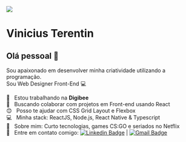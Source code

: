 <a href="https://www.digibee.com/"><img width="auto" heigth="300px" src="https://www.digibee.com/wp-content/uploads/2022/06/Digibee-logo-social-2022-stacked.jpg"></a>


# Vinicius Terentin

## Olá pessoal 👋
Sou apaixonado em desenvolver minha criatividade utilizando a programação.<br/>
Sou  Web Designer Front-End   :computer:

  :bee: &nbsp;         Estou trabalhando na **Digibee**
 <br/> :purple_heart: &nbsp; Buscando colaborar com projetos em Front-end usando React
 <br/> :blush: &nbsp; Posso te ajudar com CSS Grid Layout e Flexbox
 <br/> :computer: &nbsp; Minha stack: ReactJS, Node.js, React Native & Typescript
 <br/> 💬  &nbsp; Sobre mim: Curto tecnologias, games CS:GO e seriados no Netflix
 <br/> :email: &nbsp; Entre em contato comigo: [![Linkedin Badge](https://img.shields.io/badge/-ViniciusTerentin-blue?style=flat-square&logo=Linkedin&logoColor=white&link=https://www.linkedin.com/in/vinicius-terentin/)](https://www.linkedin.com/in/vinicius-terentin/) 
| 
[![Gmail Badge](https://img.shields.io/badge/-terentinvinicius@gmail.com-c14438?style=flat-square&logo=Gmail&logoColor=white&link=mailto:terentinvinicius@gmail.com)](mailto:terentinvinicius@gmail.com)
